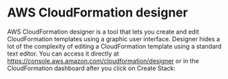 # AWS CloudFormation designer

AWS CloudFormation designer is a tool that lets you create and edit CloudFormation templates using a graphic user interface.  Designer hides a lot of the complexity of editing a CloudFormation template using a standard text editor. You can access it directly at https://console.aws.amazon.com/cloudformation/designer or in the CloudFormation dashboard after you click on Create Stack:


